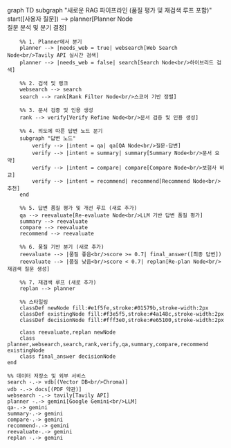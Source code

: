 graph TD
    subgraph "새로운 RAG 파이프라인 (품질 평가 및 재검색 루프 포함)"
        start([사용자 질문]) --> planner[Planner Node<br/>질문 분석 및 분기 결정]
        
        %% 1. Planner에서 분기
        planner --> |needs_web = true| websearch[Web Search Node<br/>Tavily API 실시간 검색]
        planner --> |needs_web = false| search[Search Node<br/>하이브리드 검색]
        
        %% 2. 검색 및 랭크
        websearch --> search
        search --> rank[Rank Filter Node<br/>스코어 기반 정렬]
        
        %% 3. 문서 검증 및 인용 생성
        rank --> verify[Verify Refine Node<br/>문서 검증 및 인용 생성]
        
        %% 4. 의도에 따른 답변 노드 분기
        subgraph "답변 노드"
            verify --> |intent = qa| qa[QA Node<br/>질문-답변]
            verify --> |intent = summary| summary[Summary Node<br/>문서 요약]
            verify --> |intent = compare| compare[Compare Node<br/>보험사 비교]
            verify --> |intent = recommend| recommend[Recommend Node<br/>추천]
        end
        
        %% 5. 답변 품질 평가 및 개선 루프 (새로 추가)
        qa --> reevaluate[Re-evaluate Node<br/>LLM 기반 답변 품질 평가]
        summary --> reevaluate
        compare --> reevaluate
        recommend --> reevaluate
        
        %% 6. 품질 기반 분기 (새로 추가)
        reevaluate --> |품질 좋음<br/>score >= 0.7| final_answer([최종 답변])
        reevaluate --> |품질 낮음<br/>score < 0.7| replan[Re-plan Node<br/>재검색 질문 생성]
        
        %% 7. 재검색 루프 (새로 추가)
        replan --> planner
        
        %% 스타일링
        classDef newNode fill:#e1f5fe,stroke:#01579b,stroke-width:2px
        classDef existingNode fill:#f3e5f5,stroke:#4a148c,stroke-width:2px
        classDef decisionNode fill:#fff3e0,stroke:#e65100,stroke-width:2px
        
        class reevaluate,replan newNode
        class planner,websearch,search,rank,verify,qa,summary,compare,recommend existingNode
        class final_answer decisionNode
    end
    
    %% 데이터 저장소 및 외부 서비스
    search -.-> vdb[(Vector DB<br/>Chroma)]
    vdb -.-> docs[(PDF 약관)]
    websearch -.-> tavily[Tavily API]
    planner -.-> gemini[Google Gemini<br/>LLM]
    qa-.-> gemini
    summary-.-> gemini
    compare-.-> gemini
    recommend-.-> gemini
    reevaluate-.-> gemini
    replan -.-> gemini